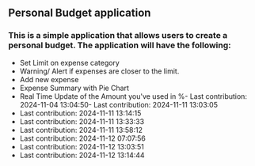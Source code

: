 ## Personal Budget application

### This is a simple application that allows users to create a personal budget. The application will have the following:

- Set Limit on expense category
- Warning/ Alert if expenses are closer to the limit.
- Add new expense
- Expense Summary with Pie Chart
- Real Time Update of the Amount you've used in %- Last contribution: 2024-11-04 13:04:50- Last contribution: 2024-11-11 13:03:05
- Last contribution: 2024-11-11 13:14:15
- Last contribution: 2024-11-11 13:33:33
- Last contribution: 2024-11-11 13:58:12
- Last contribution: 2024-11-12 07:07:56
- Last contribution: 2024-11-12 13:03:51
- Last contribution: 2024-11-12 13:14:44
